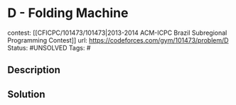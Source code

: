 # D - Folding Machine

contest: [[CFICPC/101473/101473|2013-2014 ACM-ICPC Brazil Subregional Programming Contest]]
url: https://codeforces.com/gym/101473/problem/D
Status: #UNSOLVED
Tags: #

## Description

## Solution

